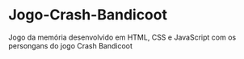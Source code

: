 # Jogo-Crash-Bandicoot
 Jogo da memória desenvolvido em HTML, CSS e JavaScript com os persongans do jogo Crash Bandicoot
